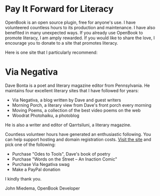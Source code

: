 # Pay It Forward for Literacy #

OpenBook is an open source plugin, free for anyone's use. I have volunteered countless hours to its production and maintenance. I have also benefited in many unexpected ways. If you already use OpenBook to promote literacy, I am amply rewarded. If you would like to share the love, I encourage you to donate to a site that promotes literacy.

Here is one site that I particularly recommend:

# Via Negativa #

Dave Bonta is a poet and literary magazine editor from Pennsylvania. He maintains four excellent literary sites that I have followed for years:

<ul>
<li>Via Negativa, a blog written by Dave and guest writers</li>
<li>Morning Porch, a literary view from Dave's front porch every morning</li>
<li>Moving Poems, a collection of the best video poems on the web</li>
<li>Woodrat Photohaiku, a photoblog</li>
</ul>

He is also a writer and editor of Qarrtsiluni, a literary magazine.

Countless volunteer hours have generated an enthusiastic following. You can help support hosting and domain registration costs. <a href='http://www.vianegativa.us/'>Visit the site</a> and pick one of the following:

<ul>
<li>Purchase "Odes to Tools", Dave's book of poetry</li>
<li>Purchase "Words on the Street – An Inaction Comic"</li>
<li>Purchase Via Negativa swag</li>
<li>Make a PayPal donation</li>
</ul>

I kindly thank you.

John Miedema, OpenBook Developer